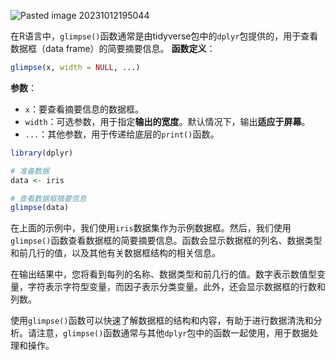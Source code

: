 ![Pasted image 20231012195044](Pasted%20image%2020231012195044.png)

在R语言中，`glimpse()`函数通常是由tidyverse包中的`dplyr`包提供的，用于查看数据框（data frame）的简要摘要信息。
**函数定义**：
```R
glimpse(x, width = NULL, ...)

```
**参数**：
- `x`：要查看摘要信息的数据框。
- `width`：可选参数，用于指定**输出的宽度**。默认情况下，输出**适应于屏幕**。
- `...`：其他参数，用于传递给底层的`print()`函数。


```R
library(dplyr)

# 准备数据
data <- iris

# 查看数据框摘要信息
glimpse(data)
```



在上面的示例中，我们使用`iris`数据集作为示例数据框。然后，我们使用`glimpse()`函数查看数据框的简要摘要信息。函数会显示数据框的列名、数据类型和前几行的值，以及其他有关数据框结构的相关信息。

在输出结果中，您将看到每列的名称、数据类型和前几行的值。数字表示数值型变量，字符表示字符型变量，而因子表示分类变量。此外，还会显示数据框的行数和列数。

使用`glimpse()`函数可以快速了解数据框的结构和内容，有助于进行数据清洗和分析。请注意，`glimpse()`函数通常与其他`dplyr`包中的函数一起使用，用于数据处理和操作。